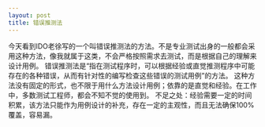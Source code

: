 ```yaml
---
layout: post
title: 错误推测法
---
```

今天看到IDO老徐写的一个叫错误推测法的方法。不是专业测试出身的一般都会采用这种方法，像我就属于这类，不会严格按照需求去测试，而是根据自己的理解来设计用例。
错误推测法是“指在测试程序时，可以根据经验或直觉推测程序中可能存在的各种错误，从而有针对性的编写检查这些错误的测试用例”的方法。
这种方法没有固定的形式，也不限于用什么方法设计用例；依靠的是直觉和经验。在工作中，多数测试工程师，都会不知不觉的使用到。
不足之处：经验需要一定的时间积累，该方法只能作为用例设计的补充，存在一定的主观性，而且无法确保100%覆盖，容易漏。
